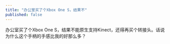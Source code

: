 ```yaml
---
title: "办公室买了个Xbox One S，结果不"
published: false
---
```

办公室买了个Xbox One S，结果不能原生支持Kinect，还得再买个转接头。话说为什么这个手柄的手感比我的好那么多？